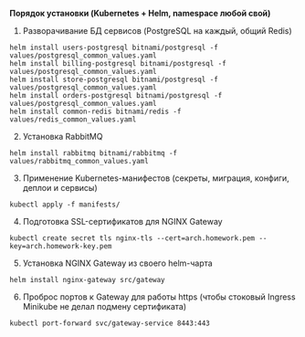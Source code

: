 **Порядок установки (Kubernetes + Helm, namespace любой свой)**
1. Разворачивание БД сервисов (PostgreSQL на каждый, общий Redis)
```
helm install users-postgresql bitnami/postgresql -f values/postgresql_common_values.yaml
helm install billing-postgresql bitnami/postgresql -f values/postgresql_common_values.yaml
helm install store-postgresql bitnami/postgresql -f values/postgresql_common_values.yaml
helm install orders-postgresql bitnami/postgresql -f values/postgresql_common_values.yaml
helm install common-redis bitnami/redis -f values/redis_common_values.yaml
```
2. Установка RabbitMQ
```
helm install rabbitmq bitnami/rabbitmq -f values/rabbitmq_common_values.yaml
```
3. Применение Kubernetes-манифестов (секреты, миграция, конфиги, деплои и сервисы)
```
kubectl apply -f manifests/
```
4. Подготовка SSL-сертификатов для NGINX Gateway
```
kubectl create secret tls nginx-tls --cert=arch.homework.pem --key=arch.homework-key.pem
```
5. Установка NGINX Gateway из своего helm-чарта
```
helm install nginx-gateway src/gateway
```
6. Проброс портов к Gateway для работы https (чтобы стоковый Ingress Minikube не делал подмену сертификата)
```
kubectl port-forward svc/gateway-service 8443:443
```